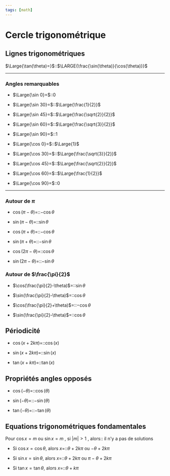 ```yaml
---
tags: [math] 
---
```

# Cercle trigonométrique
## Lignes trigonométriques

$\Large{\tan(\theta)=}$::$\LARGE{\frac{\sin(\theta)}{\cos(\theta)}}$
<!--SR:!2024-01-21,152,250-->

---

### Angles remarquables

- $\Large{\sin 0}=$::$0$
<!--SR:!2023-09-30,75,230-->
- $\Large{\sin 30}=$::$\Large{\frac{1}{2}}$
<!--SR:!2024-01-26,153,250-->
- $\Large{\sin 45}=$::$\Large{\frac{\sqrt{2}}{2}}$
<!--SR:!2023-12-14,125,250-->
- $\Large{\sin 60}=$::$\Large{\frac{\sqrt{3}}{2}}$
<!--SR:!2024-01-24,148,250-->
- $\Large{\sin 90}=$::$1$
<!--SR:!2024-03-07,175,250-->
- $\Large{\cos 0}=$::$\Large{1}$
<!--SR:!2023-11-29,115,250-->
- $\Large{\cos 30}=$::$\Large{\frac{\sqrt{3}}{2}}$
<!--SR:!2024-04-02,193,250-->
- $\Large{\cos 45}=$::$\Large{\frac{\sqrt{2}}{2}}$
<!--SR:!2024-03-13,180,250-->
- $\Large{\cos 60}=$::$\Large{\frac{1}{2}}$
<!--SR:!2023-12-27,133,250-->
- $\Large{\cos 90}=$::$0$
<!--SR:!2024-01-31,156,250-->

---

### Autour de $\pi$
- $\cos(\pi-\theta)$=::$-\cos\theta$
<!--SR:!2023-11-17,110,250-->
- $\sin(\pi-\theta)$=::$\sin\theta$
<!--SR:!2024-02-15,165,250-->
- $\cos(\pi+\theta)$=::$-\cos\theta$
<!--SR:!2024-02-18,166,250-->
- $\sin(\pi+\theta)$=::$-\sin\theta$
<!--SR:!2023-09-23,77,250-->
- $\cos(2\pi-\theta)$=::$\cos\theta$
<!--SR:!2023-09-25,73,230-->
- $\sin(2\pi-\theta)$=::$-\sin\theta$
<!--SR:!2023-12-05,101,230-->

### Autour de $\frac{\pi}{2}$
- $\cos(\frac{\pi}{2}-\theta)$=::$\sin\theta$
<!--SR:!2023-10-07,77,230-->
- $\sin(\frac{\pi}{2}-\theta)$=::$\cos\theta$
<!--SR:!2023-11-25,113,250-->
<!--SR:!2023-05-26,3,250-->
- $\cos(\frac{\pi}{2}+\theta)$=::$-\cos\theta$
<!--SR:!2023-09-28,75,230-->
- $\sin(\frac{\pi}{2}-\theta)$=::$\cos\theta$
<!--SR:!2023-11-25,113,250-->
<!--SR:!2023-05-26,3,250-->
## Périodicité
- $\cos(x+2k\pi)=$::$\cos(x)$
<!--SR:!2024-02-12,160,250-->
- $\sin(x+2k\pi)=$::$\sin(x)$
<!--SR:!2024-01-31,153,250-->
- $\tan(x+k\pi)=$::$\tan(x)$
<!--SR:!2024-02-21,166,250-->
## Propriétés angles opposés
- $\cos(-\theta)=$::$\cos(\theta)$
<!--SR:!2024-01-23,146,250-->
- $\sin(-\theta)=$::$-\sin(\theta)$
<!--SR:!2024-02-19,164,250-->
- $\tan(-\theta)=$::$-\tan(\theta)$
<!--SR:!2024-02-01,153,250-->
## Equations trigonométriques fondamentales
Pour $\cos x=m$ ou $\sin x=m$ , si $|m|>1$ , alors:: il n'y a pas de solutions
<!--SR:!2023-10-30,85,248-->

- Si $\cos x=\cos\theta$, alors $x=$::$\theta+2k\pi$ ou $-\theta+2k\pi$
<!--SR:!2023-09-24,39,228-->
- Si $\sin x=\sin\theta$, alors $x=$::$\theta+2k\pi$ ou $\pi-\theta+2k\pi$
<!--SR:!2023-09-23,36,228-->
- Si $\tan x=\tan\theta$, alors $x=$::$\theta+k\pi$
<!--SR:!2023-10-01,70,248-->